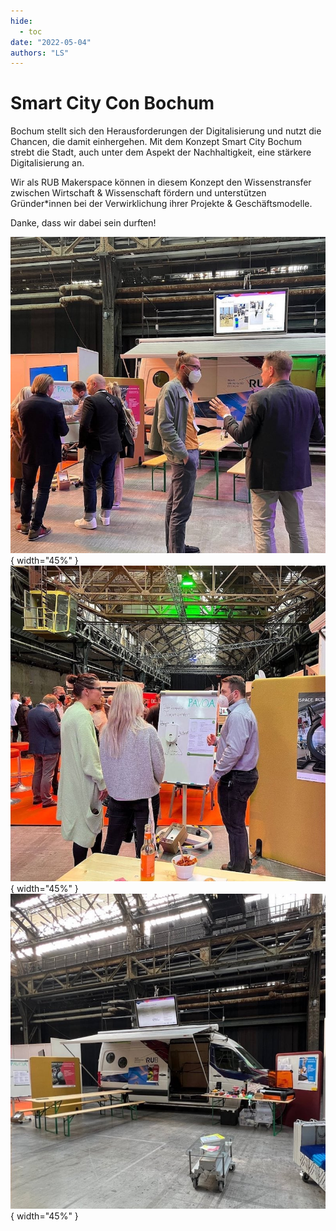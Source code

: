 ```yaml
--- 
hide:
  - toc
date: "2022-05-04"
authors: "LS"
--- 
```

# Smart City Con Bochum



Bochum stellt sich den Herausforderungen der Digitalisierung und nutzt die Chancen, die damit einhergehen. Mit dem Konzept Smart City Bochum strebt die Stadt, auch unter dem Aspekt der Nachhaltigkeit, eine stärkere Digitalisierung an. 

Wir als RUB Makerspace können in diesem Konzept den Wissenstransfer zwischen Wirtschaft & Wissenschaft fördern und unterstützen Gründer\*innen bei der Verwirklichung ihrer Projekte & Geschäftsmodelle.

Danke, dass wir dabei sein durften!

![Text der Newsmeldung als Bild](../medien/2022-05-04a.jpg){ width="45%" } ![Text der Newsmeldung als Bild](../medien/2022-05-04b.jpg){ width="45%" } ![Text der Newsmeldung als Bild](../medien/2022-05-04c.jpg){ width="45%" }  
